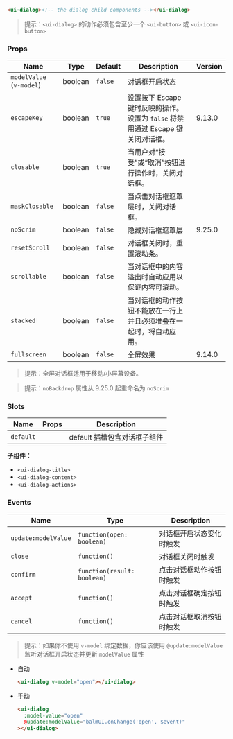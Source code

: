 ```html
<ui-dialog><!-- the dialog child components --></ui-dialog>
```

> 提示：`<ui-dialog>` 的动作必须包含至少一个 `<ui-button>` 或 `<ui-icon-button>`

### Props

| Name                     | Type    | Default | Description                                                                     | Version |
| ------------------------ | ------- | ------- | ------------------------------------------------------------------------------- | ------- |
| `modelValue` (`v-model`) | boolean | `false` | 对话框开启状态                                                                  |         |
| `escapeKey`              | boolean | `true`  | 设置按下 Escape 键时反映的操作。设置为 `false` 将禁用通过 Escape 键关闭对话框。 | 9.13.0  |
| `closable`               | boolean | `true`  | 当用户对“接受”或“取消”按钮进行操作时，关闭对话框。                              |         |
| `maskClosable`           | boolean | `false` | 当点击对话框遮罩层时，关闭对话框。                                              |         |
| `noScrim`                | boolean | `false` | 隐藏对话框遮罩层                                                                | 9.25.0  |
| `resetScroll`            | boolean | `false` | 对话框关闭时，重置滚动条。                                                      |         |
| `scrollable`             | boolean | `false` | 当对话框中的内容溢出时自动应用以保证内容可滚动。                                |         |
| `stacked`                | boolean | `false` | 当对话框的动作按钮不能放在一行上并且必须堆叠在一起时，将自动应用。              |         |
| `fullscreen`             | boolean | `false` | 全屏效果                                                                        | 9.14.0  |

> 提示：全屏对话框适用于移动/小屏幕设备。

> 提示：`noBackdrop` 属性从 9.25.0 起重命名为 `noScrim`

### Slots

| Name      | Props | Description                  |
| --------- | ----- | ---------------------------- |
| `default` |       | default 插槽包含对话框子组件 |

**子组件：**

- `<ui-dialog-title>`
- `<ui-dialog-content>`
- `<ui-dialog-actions>`

### Events

| Name                | Type                        | Description              |
| ------------------- | --------------------------- | ------------------------ |
| `update:modelValue` | `function(open: boolean)`   | 对话框开启状态变化时触发 |
| `close`             | `function()`                | 对话框关闭时触发         |
| `confirm`           | `function(result: boolean)` | 点击对话框动作按钮时触发 |
| `accept`            | `function()`                | 点击对话框确定按钮时触发 |
| `cancel`            | `function()`                | 点击对话框取消按钮时触发 |

> 提示：如果你不使用 `v-model` 绑定数据，你应该使用 `@update:modelValue` 监听对话框开启状态并更新 `modelValue` 属性

- 自动

  ```html
  <ui-dialog v-model="open"></ui-dialog>
  ```

- 手动

  ```html
  <ui-dialog
    :model-value="open"
    @update:modelValue="balmUI.onChange('open', $event)"
  ></ui-dialog>
  ```

